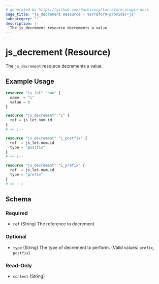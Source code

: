 ```yaml
---
# generated by https://github.com/hashicorp/terraform-plugin-docs
page_title: "js_decrement Resource - terraform-provider-js"
subcategory: ""
description: |-
  The js_decrement resource decrements a value.
---
```


# js_decrement (Resource)

The `js_decrement` resource decrements a value.

## Example Usage

```terraform
resource "js_let" "num" {
  name  = "i"
  value = 0
}

resource "js_decrement" "i" {
  ref = js_let.num.id
}
# => i--

resource "js_decrement" "i_postfix" {
  ref  = js_let.num.id
  type = "postfix"
}
# => i--

resource "js_decrement" "i_prefix" {
  ref  = js_let.num.id
  type = "prefix"
}
# => --i
```

<!-- schema generated by tfplugindocs -->
## Schema

### Required

- `ref` (String) The reference to decrement.

### Optional

- `type` (String) The type of decrement to perform. (Valid values: `prefix`, `postfix`)

### Read-Only

- `content` (String)
